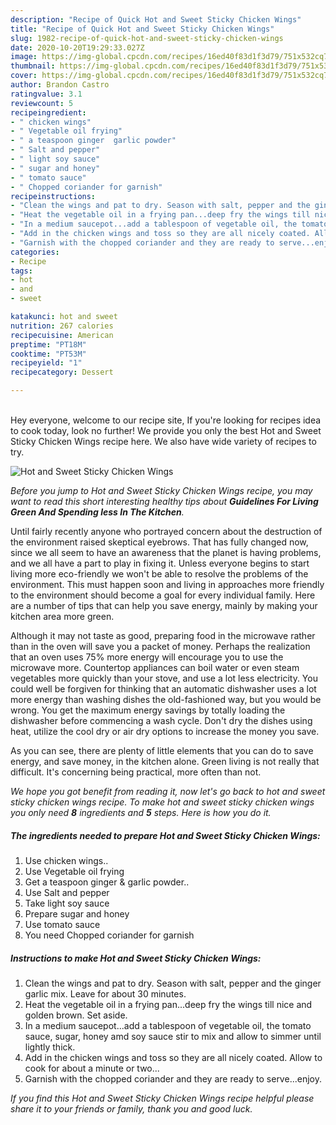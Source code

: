 ```yaml
---
description: "Recipe of Quick Hot and Sweet Sticky Chicken Wings"
title: "Recipe of Quick Hot and Sweet Sticky Chicken Wings"
slug: 1982-recipe-of-quick-hot-and-sweet-sticky-chicken-wings
date: 2020-10-20T19:29:33.027Z
image: https://img-global.cpcdn.com/recipes/16ed40f83d1f3d79/751x532cq70/hot-and-sweet-sticky-chicken-wings-recipe-main-photo.jpg
thumbnail: https://img-global.cpcdn.com/recipes/16ed40f83d1f3d79/751x532cq70/hot-and-sweet-sticky-chicken-wings-recipe-main-photo.jpg
cover: https://img-global.cpcdn.com/recipes/16ed40f83d1f3d79/751x532cq70/hot-and-sweet-sticky-chicken-wings-recipe-main-photo.jpg
author: Brandon Castro
ratingvalue: 3.1
reviewcount: 5
recipeingredient:
- " chicken wings"
- " Vegetable oil frying"
- " a teaspoon ginger  garlic powder"
- " Salt and pepper"
- " light soy sauce"
- " sugar and honey"
- " tomato sauce"
- " Chopped coriander for garnish"
recipeinstructions:
- "Clean the wings and pat to dry. Season with salt, pepper and the ginger garlic mix. Leave for about 30 minutes."
- "Heat the vegetable oil in a frying pan...deep fry the wings till nice and golden brown. Set aside."
- "In a medium saucepot...add a tablespoon of vegetable oil, the tomato sauce, sugar, honey amd soy sauce stir to mix and allow to simmer until lightly thick."
- "Add in the chicken wings and toss so they are all nicely coated. Allow to cook for about a minute or two..."
- "Garnish with the chopped coriander and they are ready to serve...enjoy."
categories:
- Recipe
tags:
- hot
- and
- sweet

katakunci: hot and sweet 
nutrition: 267 calories
recipecuisine: American
preptime: "PT18M"
cooktime: "PT53M"
recipeyield: "1"
recipecategory: Dessert

---
```

<br>
Hey everyone, welcome to our recipe site, If you're looking for recipes idea to cook today, look no further! We provide you only the best Hot and Sweet Sticky Chicken Wings recipe here. We also have wide variety of recipes to try.
<br>


![Hot and Sweet Sticky Chicken Wings](https://img-global.cpcdn.com/recipes/16ed40f83d1f3d79/751x532cq70/hot-and-sweet-sticky-chicken-wings-recipe-main-photo.jpg)

<i>Before you jump to Hot and Sweet Sticky Chicken Wings recipe, you may want to read this short interesting healthy tips about 
<strong>Guidelines For Living Green And Spending less In The Kitchen</strong>.</i>
</br>

Until fairly recently anyone who portrayed concern about the destruction of the environment raised skeptical eyebrows. That has fully changed now, since we all seem to have an awareness that the planet is having problems, and we all have a part to play in fixing it. Unless everyone begins to start living more eco-friendly we won't be able to resolve the problems of the environment. This must happen soon and living in approaches more friendly to the environment should become a goal for every individual family. Here are a number of tips that can help you save energy, mainly by making your kitchen area more green.

Although it may not taste as good, preparing food in the microwave rather than in the oven will save you a packet of money. Perhaps the realization that an oven uses 75% more energy will encourage you to use the microwave more. Countertop appliances can boil water or even steam vegetables more quickly than your stove, and use a lot less electricity. You could well be forgiven for thinking that an automatic dishwasher uses a lot more energy than washing dishes the old-fashioned way, but you would be wrong. You get the maximum energy savings by totally loading the dishwasher before commencing a wash cycle. Don't dry the dishes using heat, utilize the cool dry or air dry options to increase the money you save.

As you can see, there are plenty of little elements that you can do to save energy, and save money, in the kitchen alone. Green living is not really that difficult. It's concerning being practical, more often than not.


<i>We hope you got benefit from reading it, now let's go back to hot and sweet sticky chicken wings recipe. To make hot and sweet sticky chicken wings you only need <strong>8</strong> ingredients and <strong>5</strong> steps. Here is how you do it.
</i>

##### The ingredients needed to prepare Hot and Sweet Sticky Chicken Wings:

1. Use  chicken wings..
1. Use  Vegetable oil frying
1. Get  a teaspoon ginger &amp; garlic powder..
1. Use  Salt and pepper
1. Take  light soy sauce
1. Prepare  sugar and honey
1. Use  tomato sauce
1. You need  Chopped coriander for garnish


##### Instructions to make Hot and Sweet Sticky Chicken Wings:

1. Clean the wings and pat to dry. Season with salt, pepper and the ginger garlic mix. Leave for about 30 minutes.
1. Heat the vegetable oil in a frying pan...deep fry the wings till nice and golden brown. Set aside.
1. In a medium saucepot...add a tablespoon of vegetable oil, the tomato sauce, sugar, honey amd soy sauce stir to mix and allow to simmer until lightly thick.
1. Add in the chicken wings and toss so they are all nicely coated. Allow to cook for about a minute or two...
1. Garnish with the chopped coriander and they are ready to serve...enjoy.


<i>If you find this Hot and Sweet Sticky Chicken Wings recipe helpful please share it to your friends or family, thank you and good luck.</i>
